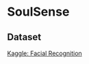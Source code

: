 # SoulSense

## Dataset

[Kaggle: Facial Recognition](https://www.kaggle.com/datasets/apollo2506/facial-recognition-dataset)